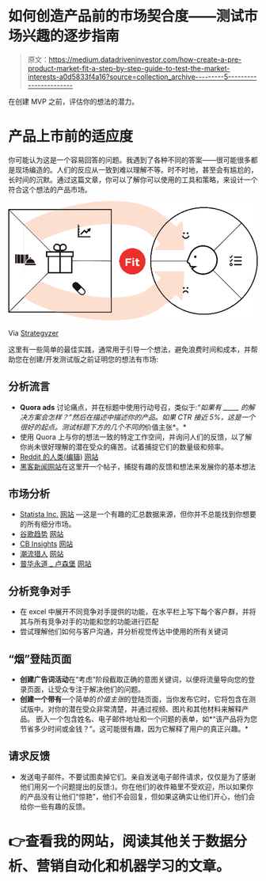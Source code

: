 # 如何创造产品前的市场契合度——测试市场兴趣的逐步指南

> 原文：<https://medium.datadriveninvestor.com/how-create-a-pre-product-market-fit-a-step-by-step-guide-to-test-the-market-interests-a0d5833f4a16?source=collection_archive---------5----------------------->

在创建 MVP 之前，评估你的想法的潜力。

# 产品上市前的适应度

你可能认为这是一个容易回答的问题。我遇到了各种不同的答案——很可能很多都是现场编造的。人们的反应从一致到难以理解不等。时不时地，甚至会有尴尬的，长时间的沉默。通过这篇文章，你可以了解你可以使用的工具和策略，来设计一个符合这个想法的产品市场。

![](img/928e3f1abeb4675e56451d51b178a841.png)

Via [Strategyzer](https://www.strategyzer.com)

这里有一些简单的最佳实践，通常用于引导一个想法，避免浪费时间和成本，并帮助您在创建/开发测试版之前证明您的想法有市场:

## **分析流言**

*   **Quora ads** 讨论痛点，并在标题中使用行动号召，类似于:*“如果有 _____ 的解决方案会怎样？”然后在描述中描述你的产品。如果 CTR 接近 5%，这是一个很好的起点。测试标题下方的几个不同的*价值主张*。*
*   使用 Quora 上与你的想法一致的特定工作空间，并询问人们的反馈，以了解你尚未很好理解的潜在受众的痛苦。试着捕捉它们的数量级和频率。
*   [Reddit 的人类(编辑)](https://medium.com/u/399d0780e132?source=post_page-----a0d5833f4a16--------------------------------) [网站](https://www.reddit.com)
*   [黑客新闻网站](https://news.ycombinator.com)在这里开一个帖子，捕捉有趣的反馈和想法来发展你的基本想法

## **市场分析**

*   [Statista Inc.](https://medium.com/u/a3a1bcfb5165?source=post_page-----a0d5833f4a16--------------------------------) [网站](https://www.statista.com) —这是一个有趣的汇总数据来源，但你并不总能找到你想要的所有细分市场。
*   [谷歌趋势](https://medium.com/u/3bf1ff7caf93?source=post_page-----a0d5833f4a16--------------------------------) [网站](https://www.google.com/trends)
*   [CB Insights](https://medium.com/u/914088e570e?source=post_page-----a0d5833f4a16--------------------------------) [网站](https://www.cbinsights.com/research/)
*   [潮流猎人](https://medium.com/u/744a6ebea554?source=post_page-----a0d5833f4a16--------------------------------) [网站](https://www.trendhunter.com/pro)
*   [普华永道 _ 卢森堡](https://medium.com/u/f456481d6571?source=post_page-----a0d5833f4a16--------------------------------) [网站](https://www.pwc.com)

## **分析竞争对手**

*   在 excel 中展开不同竞争对手提供的功能，在水平栏上写下每个客户群，并将其与所有竞争对手的功能和您的功能进行匹配
*   尝试理解他们如何与客户沟通，并分析视觉传达中使用的所有关键词

## **“烟”登陆页面**

*   **创建广告词活动**在“考虑”阶段截取正确的意图关键词，以便将流量导向您的登录页面，让受众专注于解决他们的问题。
*   **创建一个带有**一个简单的*价值主张*的登陆页面，当你发布它时，它将包含在测试版中。对你的潜在受众非常清楚，并通过视频、图片和其他材料来解释产品。
    嵌入一个包含姓名、电子邮件地址和一个问题的表单，如*“该产品将为您节省多少时间或金钱？”。这可能很有趣，因为它解释了用户的真正兴趣。*

## **请求反馈**

*   发送电子邮件。不要试图卖掉它们。亲自发送电子邮件请求，仅仅是为了感谢他们用另一个问题提出的反馈:)。你在他们的收件箱里不受欢迎，所以如果你的产品没有让他们“惊艳”，他们不会回复，但如果这确实让他们开心，他们会给你一些有趣的反馈。

# 👉查看我的网站，阅读其他关于数据分析、营销自动化和机器学习的文章。